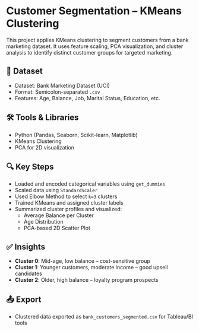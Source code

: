 # Customer Segmentation – KMeans Clustering

This project applies KMeans clustering to segment customers from a bank marketing dataset. It uses feature scaling, PCA visualization, and cluster analysis to identify distinct customer groups for targeted marketing.

## 📁 Dataset

- Dataset: Bank Marketing Dataset (UCI)
- Format: Semicolon-separated `.csv`
- Features: Age, Balance, Job, Marital Status, Education, etc.

## 🛠 Tools & Libraries

- Python (Pandas, Seaborn, Scikit-learn, Matplotlib)
- KMeans Clustering
- PCA for 2D visualization

## 🔍 Key Steps

- Loaded and encoded categorical variables using `get_dummies`
- Scaled data using `StandardScaler`
- Used Elbow Method to select `k=3` clusters
- Trained KMeans and assigned cluster labels
- Summarized cluster profiles and visualized:
  - Average Balance per Cluster
  - Age Distribution
  - PCA-based 2D Scatter Plot

## ✅ Insights

- **Cluster 0**: Mid-age, low balance – cost-sensitive group
- **Cluster 1**: Younger customers, moderate income – good upsell candidates
- **Cluster 2**: Older, high balance – loyalty program prospects

## 📤 Export

- Clustered data exported as `bank_customers_segmented.csv` for Tableau/BI tools

